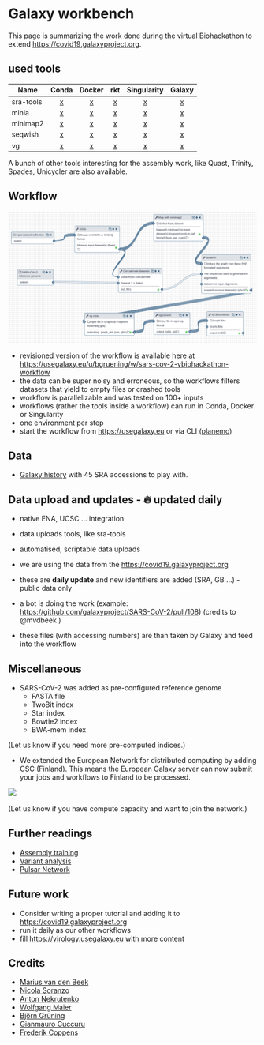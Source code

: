 # Galaxy workbench

This page is summarizing the work done during the virtual Biohackathon to extend https://covid19.galaxyproject.org.

## used tools

| Name | Conda | Docker | rkt | Singularity | Galaxy |
|-------|:----:|:-----:|:-------:|:------:|:----:|
|sra-tools | [x](https://anaconda.org/bioconda/sra-tools) | [x](https://quay.io/repository/biocontainers/sra-tools) | [x](https://quay.io/repository/biocontainers/sra-tools) | [x](https://depot.galaxyproject.org/singularity/) | [x](https://toolshed.g2.bx.psu.edu/view/iuc/sra_tools/) |
|minia | [x](https://anaconda.org/bioconda/minia) | [x](https://quay.io/repository/biocontainers/minia) | [x](https://quay.io/repository/biocontainers/minia) | [x](https://depot.galaxyproject.org/singularity/) | [x](https://toolshed.g2.bx.psu.edu/view/iuc/minia/) |
|minimap2 | [x](https://anaconda.org/bioconda/minimap) | [x](https://quay.io/repository/biocontainers/minimap2) | [x](https://quay.io/repository/biocontainers/minimap2) |[x](https://depot.galaxyproject.org/singularity/) | [x](https://toolshed.g2.bx.psu.edu/view/iuc/minimap2/) |
|seqwish | [x](https://anaconda.org/bioconda/seqwish) | [x](https://quay.io/repository/biocontainers/seqwish) | [x](https://quay.io/repository/biocontainers/seqwish) |[x](https://depot.galaxyproject.org/singularity/) | [x](https://toolshed.g2.bx.psu.edu/view/iuc/seqwish/) |
|vg | [x](https://anaconda.org/bioconda/vg) | [x](https://quay.io/repository/biocontainers/vg) | [x](https://quay.io/repository/biocontainers/vg) |[x](https://depot.galaxyproject.org/singularity/) | [x](https://toolshed.g2.bx.psu.edu/view/iuc/vg_deconstruct/) |

A bunch of other tools interesting for the assembly work, like Quast, Trinity, Spades, Unicycler are also available.


## Workflow

[![Galaxy workflow](workflow.png)](https://usegalaxy.eu/u/bgruening/w/sars-cov-2-vbiohackathon-workflow)

* revisioned version of the workflow is available here at https://usegalaxy.eu/u/bgruening/w/sars-cov-2-vbiohackathon-workflow
* the data can be super noisy and erroneous, so the workflows filters datasets that yield to empty files or crashed tools
* workflow is parallelizable and was tested on 100+ inputs
* workflows (rather the tools inside a workflow) can run in Conda, Docker or Singularity
* one environment per step
* start the workflow from https://usegalaxy.eu or via CLI ([planemo](https://planemo.readthedocs.io))

## Data

* [Galaxy history](https://usegalaxy.eu/u/bgruening/h/45-sra-sars-cov-2-datasets-to-play-with) with 45 SRA accessions to play with.


## Data upload and updates - :fire: updated daily

* native ENA, UCSC ... integration
* data uploads tools, like sra-tools
* automatised, scriptable data uploads

* we are using the data from the https://covid19.galaxyproject.org
* these are **daily update** and new identifiers are added (SRA, GB ...) - public data only
* a bot is doing the work (example: https://github.com/galaxyproject/SARS-CoV-2/pull/108) (credits to @mvdbeek )
* these files (with accessing numbers) are than taken by Galaxy and feed into the workflow


## Miscellaneous

* SARS-CoV-2 was added as pre-configured reference genome
	* FASTA file
	* TwoBit index
	* Star index
	* Bowtie2 index
	* BWA-mem index

(Let us know if you need more pre-computed indices.)

* We extended the European Network for distributed computing by adding  CSC (Finland).
This means the European Galaxy server can now submit your jobs and workflows to Finland to be processed.

<img src="https://pulsar-network.readthedocs.io/en/latest/_images/nodes.png" width="300" />

(Let us know if you have compute capacity and want to join the network.)


## Further readings
* [Assembly training](https://training.galaxyproject.org/training-material/topics/assembly/)
* [Variant analysis](https://training.galaxyproject.org/training-material/topics/variant-analysis/)
* [Pulsar Network](https://pulsar-network.readthedocs.io)

## Future work

* Consider writing a proper tutorial and adding it to https://covid19.galaxyproject.org
* run it daily as our other workflows
* fill https://virology.usegalaxy.eu with more content

## Credits

* [Marius van den Beek](https://github.com/mvdbeek)
* [Nicola Soranzo](https://github.com/nsoranzo)
* [Anton Nekrutenko](https://github.com/nekrut)
* [Wolfgang Maier](https://github.com/wm75)
* [Björn Grüning](https://github.com/bgruening)
* [Gianmauro Cuccuru](https://github.com/gmauro)
* [Frederik Coppens](https://github.com/frederikcoppens)

